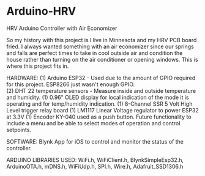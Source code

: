 # Arduino-HRV
HRV Arduino Controller with Air Economizer

So my history with this project is I live in Minnesota and my HRV PCB board fried.  I always wanted something with an air economizer since our springs and falls are perfect times to take in cool outside air and condition the house rather than turning on the air conditioner or opening windows.  This is where this project fits in.

HARDWARE:
(1) Arduino ESP32 - Used due to the amount of GPIO required for this project.  ESP8266 just wasn't enough GPIO.</BR>
(2) DHT 22 temperature sensors - Measure inside and outside temperature and humidity.
(1) 0.96" OLED display for local indication of the mode it is operating and for temp/humidity indication.
(1) 8-Channel SSR 5 Volt High Level trigger relay board
(1) LM1117 Linear Voltage regulator to power ESP32 at 3.3V
(1) Encoder KY-040 used as a push button.  Future functionality to include a menu and be able to select modes of operation and control setpoints.

SOFTWARE:
Blynk App for iOS to control and monitor the status of the controller.

ARDUINO LIBRARIES USED:
WiFi.h, WiFiClient.h, BlynkSimpleEsp32.h, ArduinoOTA.h, mDNS.h, WiFiUdp.h, SPI.h, Wire.h, Adafruit_SSD1306.h
